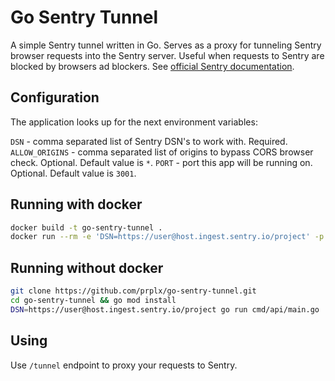 # Go Sentry Tunnel

A simple Sentry tunnel written in Go. Serves as a proxy for tunneling Sentry browser requests into the Sentry server. Useful when requests to Sentry are blocked by browsers ad blockers. See [official Sentry documentation](https://docs.sentry.io/platforms/javascript/troubleshooting/#using-the-tunnel-option).

## Configuration

The application looks up for the next environment variables:

`DSN` - comma separated list of Sentry DSN's to work with. Required.
`ALLOW_ORIGINS` - comma separated list of origins to bypass CORS browser check. Optional. Default value is `*`.
`PORT` - port this app will be running on. Optional. Default value is `3001`.

## Running with docker

```sh
docker build -t go-sentry-tunnel .
docker run --rm -e 'DSN=https://user@host.ingest.sentry.io/project' -p 3001:3001 go-sentry-tunnel
```

## Running without docker

```sh
git clone https://github.com/prplx/go-sentry-tunnel.git
cd go-sentry-tunnel && go mod install
DSN=https://user@host.ingest.sentry.io/project go run cmd/api/main.go
```

## Using

Use `/tunnel` endpoint to proxy your requests to Sentry.

